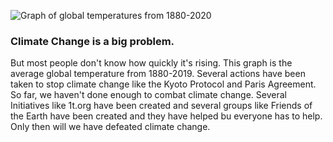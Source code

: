 ![Graph of global temperatures from 1880-2020](https://docs.google.com/drawings/d/e/2PACX-1vQqYROVdA_1rhlpNIdyZJEgYDvE40jng_t8AtPbG-yBP9_8Jb4Z53JjUFc7mvpxG5b6Y-qu_iGtukqa/pub?w=1440&h=1080)

### Climate Change is a big problem.
But most people don't know how quickly it's rising. This graph is the average global temperature from 1880-2019. Several actions have been taken to stop climate change like the Kyoto Protocol and Paris Agreement. So far, we haven't done enough to combat climate change. Several Initiatives like 1t.org have been created and several groups like Friends of the Earth have been created and they have helped bu everyone has to help. Only then will we have defeated climate change.
